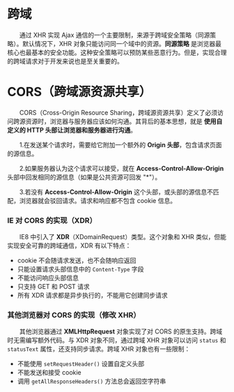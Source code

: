 # 跨域
　　通过 XHR 实现 Ajax 通信的一个主要限制，来源于跨域安全策略（同源策略）。默认情况下，XHR 对象只能访问同一个域中的资源。**同源策略** 是浏览器最核心也最基本的安全功能。这种安全策略可以预防某些恶意行为。但是，实现合理的跨域请求对于开发来说也是至关重要的。
  
# CORS（跨域源资源共享）
　　CORS（Cross-Origin Resource Sharing，跨域源资源共享）定义了必须访问跨源资源时，浏览器与服务器应该如何沟通。其背后的基本思想，就是 **使用自定义的 HTTP 头部让浏览器和服务器进行沟通**。
  
　　1.在发送某个请求时，需要给它附加一个额外的 **Origin 头部**，包含请求页面的源信息。
  
　　2.如果服务器认为这个请求可以接受，就在 **Access-Control-Allow-Origin** 头部中回发相同的源信息（如果是公共资源可回发 "\*"）。
  
　　3.若没有 **Access-Control-Allow-Origin** 这个头部，或头部的源信息不匹配，浏览器就会驳回请求。请求和响应都不包含 cookie 信息。

### IE 对 CORS 的实现（XDR）
　　IE8 中引入了 **XDR**（XDomainRequest）类型。这个对象和 XHR 类似，但能实现安全可靠的跨域通信，XDR 有以下特点：
  * cookie 不会随请求发送，也不会随响应返回
  * 只能设置请求头部信息中的 `Content-Type` 字段
  * 不能访问响应头部信息
  * 只支持 GET 和 POST 请求
  * 所有 XDR 请求都是异步执行的，不能用它创建同步请求
  
### 其他浏览器对 CORS 的实现（修改 XHR）
　　其他浏览器通过 **XMLHttpRequest** 对象实现了对 CORS 的原生支持。跨域时无需编写额外代码。与 XDR 对象不同，通过跨域 XHR 对象可以访问 `status` 和 `statusText` 属性，还支持同步请求。跨域 XHR 对象也有一些限制：
  * 不能使用 `setRequestHeader()` 设置自定义头部
  * 不能发送和接受 cookie
  * 调用 `getAllResponseHeaders()` 方法总会返回空字符串
